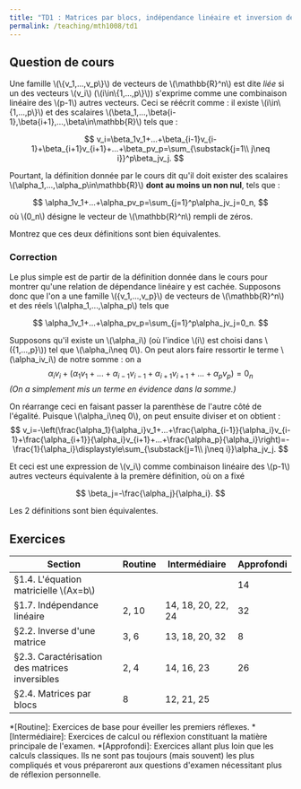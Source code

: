 ```yaml
---
title: "TD1 : Matrices par blocs, indépendance linéaire et inversion de matrices"
permalink: /teaching/mth1008/td1
---
```


## Question de cours

Une famille \\(\\{v_1,...,v_p\\}\\) de vecteurs de \\(\mathbb{R}^n\\) est dite *liée* si un des vecteurs \\(v_i\\) (\\(i\in\\{1,...,p\\}\\)) s'exprime comme une combinaison linéaire des \\(p-1\\) autres vecteurs. Ceci se réécrit comme : il existe \\(i\in\\{1,...,p\\}\\) et des scalaires \\(\beta_1,...,\beta{i-1},\beta{i+1},...,\beta\in\mathbb{R}\\) tels que :

$$
    v_i=\beta_1v_1+...+\beta_{i-1}v_{i-1}+\beta_{i+1}v_{i+1}+...+\beta_pv_p=\sum_{\substack{j=1\\ j\neq i}}^p\beta_jv_j.
$$

Pourtant, la définition donnée par le cours dit qu'il doit exister des scalaires \\(\alpha_1,...,\alpha_p\in\mathbb{R}\\) **dont au moins un non nul**, tels que :

$$
    \alpha_1v_1+...+\alpha_pv_p=\sum_{j=1}^p\alpha_jv_j=0_n,
$$
où \\(0_n\\) désigne le vecteur de \\(\mathbb{R}^n\\) rempli de zéros.

Montrez que ces deux définitions sont bien équivalentes.

### Correction
Le plus simple est de partir de la définition donnée dans le cours pour montrer qu'une relation de dépendance linéaire y est cachée. Supposons donc que l'on a une famille \\(\{v_1,...,v_p\}\\) de vecteurs de \\(\mathbb{R}^n\\) et des réels \\(\alpha_1,...,\alpha_p\\) tels que

$$
    \alpha_1v_1+...+\alpha_pv_p=\sum_{j=1}^p\alpha_jv_j=0_n.
$$

Supposons qu'il existe un \\(\alpha_i\\) (où l'indice \\(i\\) est choisi dans \\(\{1,...,p\}\\)) tel que \\(\alpha_i\neq 0\\). On peut alors faire ressortir le terme \\(\alpha_iv_i\\) de notre somme : on a
$$
    \alpha_iv_i+\left(\alpha_1v_1+...+\alpha_{i-1}v_{i-1}+\alpha_{i+1}v_{i+1}+...+\alpha_pv_p\right)=0_n
$$
*(On a simplement mis un terme en évidence dans la somme.)*

On réarrange ceci en faisant passer la parenthèse de l'autre côté de l'égalité. Puisque \\(\alpha_i\neq 0\\), on peut ensuite diviser et on obtient :
$$
    v_i=-\left(\frac{\alpha_1}{\alpha_i}v_1+...+\frac{\alpha_{i-1}}{\alpha_i}v_{i-1}+\frac{\alpha_{i+1}}{\alpha_i}v_{i+1}+...+\frac{\alpha_p}{\alpha_i}\right)=-\frac{1}{\alpha_i}\displaystyle\sum_{\substack{j=1\\ j\neq i}}\alpha_jv_j.
$$

Et ceci est une expression de \\(v_i\\) comme combinaison linéaire des \\(p-1\\) autres vecteurs équivalente à la premère définition, où on a fixé

$$
    \beta_j=-\frac{\alpha_j}{\alpha_i}.
$$

Les 2 définitions sont bien équivalentes.

## Exercices

| Section                                        | Routine | Intermédiaire      | Approfondi |
| ---------------------------------------------- | ------- | ------------------ | ---------- |
| §1.4. L'équation matricielle \\(Ax=b\\)        |         |                    | 14         |
| §1.7. Indépendance linéaire                    | 2, 10   | 14, 18, 20, 22, 24 | 32         |
| §2.2. Inverse d'une matrice                    | 3, 6    | 13, 18, 20, 32     | 8          |
| §2.3. Caractérisation des matrices inversibles | 2, 4    | 14, 16, 23         | 26         |
| §2.4. Matrices par blocs                       | 8       | 12, 21, 25         |            |


*[Routine]: Exercices de base pour éveiller les premiers réflexes.
*[Intermédiaire]: Exercices de calcul ou réflexion constituant la matière principale de l'examen.
*[Approfondi]: Exercices allant plus loin que les calculs classiques. Ils ne sont pas toujours (mais souvent) les plus compliqués et vous prépareront aux questions d'examen nécessitant plus de réflexion personnelle.